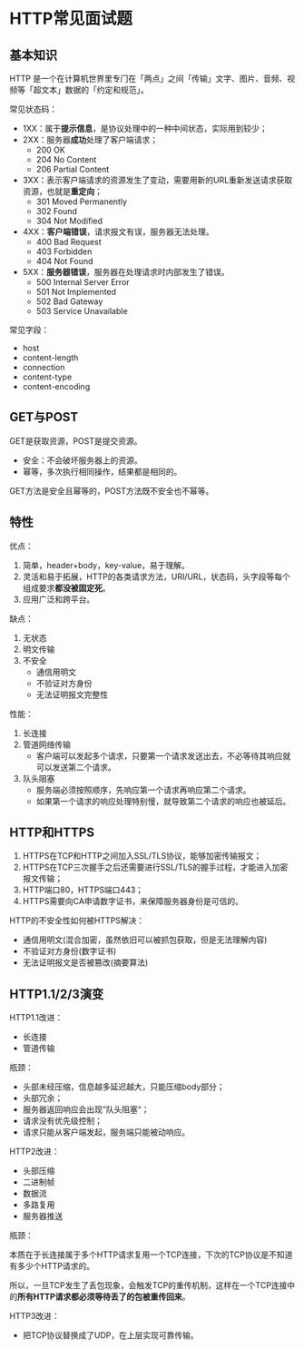 # HTTP常见面试题

## 基本知识

HTTP 是⼀个在计算机世界⾥专⻔在「两点」之间「传输」⽂字、图⽚、⾳频、视频等「超⽂本」数据的「约定和规范」。

常见状态码：

- 1XX：属于**提示信息**，是协议处理中的一种中间状态，实际用到较少；
- 2XX：服务器**成功**处理了客户端请求；
    - 200 OK
    - 204 No Content
    - 206 Partial Content
- 3XX：表示客户端请求的资源发生了变动，需要用新的URL重新发送请求获取资源，也就是**重定向**；
    - 301 Moved Permanently
    - 302 Found
    - 304 Not Modified
- 4XX：**客户端错误**，请求报文有误，服务器无法处理。
    - 400 Bad Request
    - 403 Forbidden
    - 404 Not Found
- 5XX：**服务器错误**，服务器在处理请求时内部发生了错误。
    - 500 Internal Server Error
    - 501 Not Implemented
    - 502 Bad Gateway
    - 503 Service Unavailable

常见字段：

- host
- content-length
- connection
- content-type
- content-encoding

## GET与POST

GET是获取资源，POST是提交资源。

- 安全：不会破坏服务器上的资源。
- 幂等，多次执行相同操作，结果都是相同的。

GET方法是安全且幂等的，POST方法既不安全也不幂等。

## 特性

优点：

1. 简单，header+body，key-value，易于理解。
2. 灵活和易于拓展，HTTP的各类请求方法，URI/URL，状态码，头字段等每个组成要求**都没被固定死**。
3. 应用广泛和跨平台。

缺点：

1. 无状态
2. 明文传输
3. 不安全
    - 通信用明文
    - 不验证对方身份
    - 无法证明报文完整性

性能：

1. 长连接
2. 管道网络传输
    - 客户端可以发起多个请求，只要第一个请求发送出去，不必等待其响应就可以发送第二个请求。
3. 队头阻塞
    - 服务端必须按照顺序，先响应第一个请求再响应第二个请求。
    - 如果第一个请求的响应处理特别慢，就导致第二个请求的响应也被延后。

## HTTP和HTTPS

1. HTTPS在TCP和HTTP之间加入SSL/TLS协议，能够加密传输报文；
2. HTTPS在TCP三次握手之后还需要进行SSL/TLS的握手过程，才能进入加密报文传输；
3. HTTP端口80，HTTPS端口443；
4. HTTPS需要向CA申请数字证书，来保障服务器身份是可信的。

HTTP的不安全性如何被HTTPS解决：

- 通信用明文(混合加密，虽然依旧可以被抓包获取，但是无法理解内容)
- 不验证对方身份(数字证书)
- 无法证明报文是否被篡改(摘要算法)

## HTTP1.1/2/3演变

HTTP1.1改进：

- 长连接
- 管道传输

瓶颈：

- 头部未经压缩，信息越多延迟越大，只能压缩body部分；
- 头部冗余；
- 服务器返回响应会出现”队头阻塞“；
- 请求没有优先级控制；
- 请求只能从客户端发起，服务端只能被动响应。

HTTP2改进：

- 头部压缩
- 二进制帧
- 数据流
- 多路复用
- 服务器推送

瓶颈：

本质在于长连接属于多个HTTP请求复用一个TCP连接，下次的TCP协议是不知道有多少个HTTP请求的。

所以，一旦TCP发生了丢包现象，会触发TCP的重传机制，这样在一个TCP连接中的**所有HTTP请求都必须等待丢了的包被重传回来**。

HTTP3改进：

- 把TCP协议替换成了UDP，在上层实现可靠传输。
